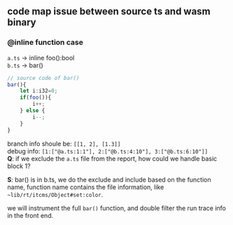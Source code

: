 ## code map issue between source ts and wasm binary

### @inline function case
`a.ts` -> inline foo():bool  
`b.ts` -> bar()  
```typescript
// source code of bar()
bar(){
    let i:i32=0;
    if(foo()){
        i++;
    } else {
        i--;
    }
}
```

branch info shoule be: `[[1, 2], [1.3]]`  
debug info: `[1:["@a.ts:1:1"], 2:["@b.ts:4:10"], 3:["@b.ts:6:10"]]`  
<b>Q</b>: if we exclude the `a.ts` file from the report, how could we handle basic block 1?  

<b>S</b>: bar() is in b.ts, we do the exclude and include based on the function name, function name contains the file information, like `~lib/rt/itcms/Object#set:color`.  

we will instrument the full `bar()` function, and double filter the run trace info in the front end.  

